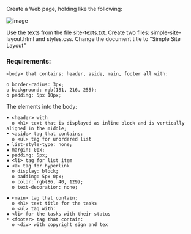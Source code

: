 Create a Web page, holding like the following:

![image](https://github.com/nsinorov/SoftUniMainPath/assets/45227327/66ec4054-e205-49e6-864e-31db7fd74bfb)

Use the texts from the file site-texts.txt.
Create two files: simple-site-layout.html and styles.css.
Change the document title to "Simple Site Layout"

### Requirements:

    <body> that contains: header, aside, main, footer all with:
  
    o border-radius: 3px;
    o background: rgb(181, 216, 255);
    o padding: 5px 10px;
    
The elements into the body:

    • <header> with
      o <h1> text that is displayed as inline block and is vertically aligned in the middle;
    • <aside> tag that contains:
      o <ul> tag for unordered list
    ▪ list-style-type: none;
    ▪ margin: 0px;
    ▪ padding: 5px;
    ▪ <li> tag for list item
    ▪ <a> tag for hyperlink
      o display: block;
      o padding: 5px 0px;
      o color: rgb(86, 40, 129);
      o text-decoration: none;

    ▪ <main> tag that contain:
      o <h1> text title for the tasks
      o <ul> tag with:
    ▪ <li> for the tasks with their status
    • <footer> tag that contain:
      o <div> with copyright sign and tex
